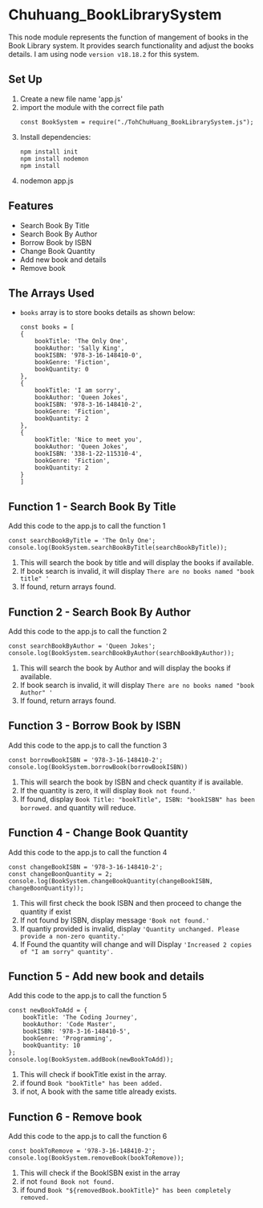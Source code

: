 # Chuhuang_BookLibrarySystem
This node module represents the function of mangement of books in the Book Library system. It provides search functionality and adjust the books details. 
I am using node `version v18.18.2` for this system.

## Set Up
1. Create a new file name 'app.js'
2. import the module with the correct file path 
    ```
    const BookSystem = require("./TohChuHuang_BookLibrarySystem.js");
    ```
3. Install dependencies:
    ```
    npm install init
    npm install nodemon
    npm install 
    ```
4. nodemon app.js


## Features

- Search Book By Title
- Search Book By Author
- Borrow Book by ISBN
- Change Book Quantity
- Add new book and details
- Remove book

## The Arrays Used
- `books` array is to store books details as shown below:
    ```
    const books = [
    {
        bookTitle: 'The Only One',
        bookAuthor: 'Sally King',
        bookISBN: '978-3-16-148410-0',
        bookGenre: 'Fiction',
        bookQuantity: 0
    },
    {
        bookTitle: 'I am sorry',
        bookAuthor: 'Queen Jokes',
        bookISBN: '978-3-16-148410-2',
        bookGenre: 'Fiction',
        bookQuantity: 2
    },
    {
        bookTitle: 'Nice to meet you',
        bookAuthor: 'Queen Jokes',
        bookISBN: '338-1-22-115310-4',
        bookGenre: 'Fiction',
        bookQuantity: 2
    }
    ]
    ```

## Function 1 - Search Book By Title
Add this code to the app.js to call the function 1
```
const searchBookByTitle = 'The Only One';
console.log(BookSystem.searchBookByTitle(searchBookByTitle));
```

1. This will search the book by title and will display the books if available. 
2. If book search is invalid, it will display `There are no books named "book title" '`
3. If found, return arrays found.

## Function 2 - Search Book By Author
Add this code to the app.js to call the function 2
```
const searchBookByAuthor = 'Queen Jokes';
console.log(BookSystem.searchBookByAuthor(searchBookByAuthor));
```
1. This will search the book by Author and will display the books if available. 
2. If book search is invalid, it will display `There are no books named "book Author" '`
3. If found, return arrays found.

## Function 3 - Borrow Book by ISBN
Add this code to the app.js to call the function 3
```
const borrowBookISBN = '978-3-16-148410-2';
console.log(BookSystem.borrowBook(borrowBookISBN))
```
1. This will search the book by ISBN and check quantity if is available.
2. If the quantity is zero, it will display `Book not found.'`
3. If found, display `Book Title: "bookTitle", ISBN: "bookISBN" has been borrowed.` and quantity will reduce.

## Function 4 - Change Book Quantity
Add this code to the app.js to call the function 4
```
const changeBookISBN = '978-3-16-148410-2';
const changeBoonQuantity = 2;
console.log(BookSystem.changeBookQuantity(changeBookISBN, changeBoonQuantity));
```
1. This will first check the book ISBN and then proceed to change the quantity if exist
2. If not found by ISBN, display message `'Book not found.'`
3. If quantiy provided is invalid, display `'Quantity unchanged. Please provide a non-zero quantity.'`
4. If Found the quantity will change and will Display `'Increased 2 copies of "I am sorry" quantity'.` 

## Function 5 - Add new book and details
Add this code to the app.js to call the function 5
```
const newBookToAdd = {
    bookTitle: 'The Coding Journey',
    bookAuthor: 'Code Master',
    bookISBN: '978-3-16-148410-5',
    bookGenre: 'Programming',
    bookQuantity: 10
};
console.log(BookSystem.addBook(newBookToAdd));
```
1. This will check if bookTitle exist in the array.
2. if found `Book "bookTitle" has been added.`
3. if not, A book with the same title already exists.

## Function 6 - Remove book
Add this code to the app.js to call the function 6
```
const bookToRemove = '978-3-16-148410-2';
console.log(BookSystem.removeBook(bookToRemove));
```
1. This will check if the BookISBN exist in the array
2. if not `found Book not found.`
3. if found `Book "${removedBook.bookTitle}" has been completely removed.`
